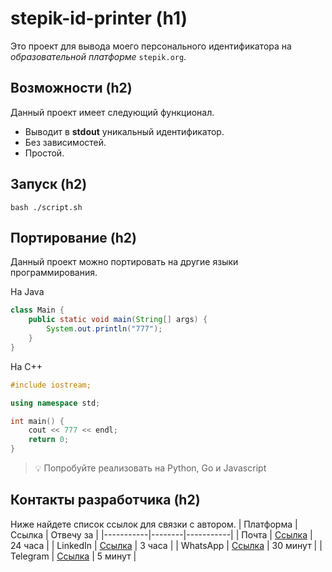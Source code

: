 # stepik-id-printer (h1)
 Это проект для вывода моего персонального идентификатора на *образовательной платформе* `stepik.org`.
## Возможности (h2)
Данный проект имеет следующий функционал.
* Выводит в **stdout** уникальный идентификатор.
* Без зависимостей.
* Простой.
## Запуск (h2)
`bash ./script.sh`
## Портирование (h2)
Данный проект можно портировать на другие языки программирования.

На Java
```java
class Main {
	public static void main(String[] args) {
    	System.out.println("777");
    }
}
```
На C++
```cpp
#include iostream;

using namespace std;

int main() {
	cout << 777 << endl;
    return 0;
}
```
> 💡 Попробуйте реализовать на Python, Go и Javascript

## Контакты разработчика (h2)
Ниже найдете список ссылок для связки с автором.
| Платформа | Ссылка | Отвечу за |
|-----------|--------|-----------|
| Почта     | [Ссылка](aiym.myrkassym@nu.edu.kz) | 24 часа   |
| LinkedIn  | [Ссылка](www.linkedin.com) | 3 часа    |
| WhatsApp  | [Ссылка](www.whatsapp.com) | 30 минут  |
| Telegram  | [Ссылка](www.telegram.org/aiya_m7) | 5 минут   |
